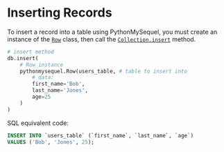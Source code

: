 # Inserting Records

To insert a record into a table using PythonMySequel, you must create an instance of the [`Row`](api_reference/row.md) class, then call the [`Collection.insert`](api_reference/collection.md) method.
```python
# insert method
db.insert(
    # Row instance
    pythonmysequel.Row(users_table, # table to insert into
        # data:
        first_name='Bob',
        last_name='Jones',
        age=25
    )
)
```
SQL equivalent code:
```sql
INSERT INTO `users_table` (`first_name`, `last_name`, `age`)
VALUES ('Bob', 'Jones', 25);
```